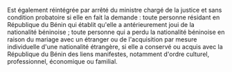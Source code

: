 Est également réintégrée par arrêté du ministre chargé de la justice et sans condition probatoire si elle en fait la demande :
toute personne résidant en République du Bénin qui établit qu'elle a antérieurement joui de la nationalité béninoise ;
toute personne qui a perdu la nationalité béninoise en raison du mariage avec un étranger ou de l'acquisition par mesure individuelle d'une nationalité étrangère, si elle a conservé ou acquis avec la République du Bénin des liens manifestes, notamment d'ordre culturel, professionnel, économique ou familial.
